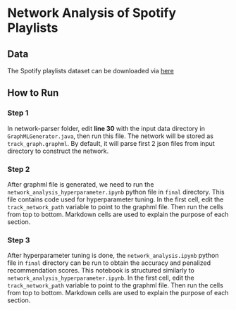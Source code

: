 # Network Analysis of Spotify Playlists

## Data
The Spotify playlists dataset can be downloaded via [here](https://www.kaggle.com/datasets/himanshuwagh/spotify-million)

## How to Run
### Step 1
In network-parser folder, edit **line 30** with the input data directory in `GraphMLGenerator.java`, then run this file.
The network will be stored as `track_graph.graphml`. By default, it will parse first 2 json files from input directory to construct the network.

### Step 2
After graphml file is generated, we need to run the `network_analysis_hyperparameter.ipynb` python file in `final` directory. This file contains code used for hyperparameter tuning.
In the first cell, edit the `track_network_path` variable to point to the graphml file. Then run the cells from top to bottom.
Markdown cells are used to explain the purpose of each section.

### Step 3
After hyperparameter tuning is done, the `network_analysis.ipynb` python file in `final` directory can be run to obtain the accuracy and penalized recommendation scores.
This notebook is structured similarly to `network_analysis_hyperparameter.ipynb`. In the first cell, edit the `track_network_path` variable to point to the graphml file. Then run the cells from top to bottom.
Markdown cells are used to explain the purpose of each section.
